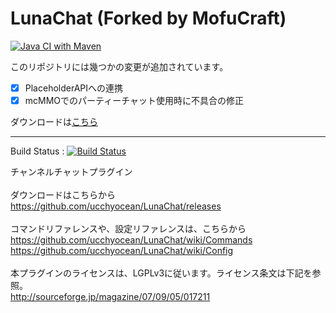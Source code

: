 LunaChat (Forked by MofuCraft)
========

[![Java CI with Maven](https://github.com/mofucraft/LunaChat/actions/workflows/maven.yml/badge.svg)](https://github.com/mofucraft/LunaChat/actions/workflows/maven.yml)

このリポジトリには幾つかの変更が追加されています。

- [x] PlaceholderAPIへの連携
- [x] mcMMOでのパーティーチャット使用時に不具合の修正

ダウンロードは[こちら](https://github.com/mofucraft/LunaChat/releases)

---

Build Status : [![Build Status](https://travis-ci.org/ucchyocean/LunaChat.svg?branch=master)](https://travis-ci.org/ucchyocean/LunaChat)

チャンネルチャットプラグイン<br />
<br />
ダウンロードはこちらから<br />
https://github.com/ucchyocean/LunaChat/releases<br />
<br />
コマンドリファレンスや、設定リファレンスは、こちらから<br />
https://github.com/ucchyocean/LunaChat/wiki/Commands<br />
https://github.com/ucchyocean/LunaChat/wiki/Config<br />
<br />
本プラグインのライセンスは、LGPLv3に従います。ライセンス条文は下記を参照。<br />
http://sourceforge.jp/magazine/07/09/05/017211<br />
